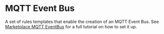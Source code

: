# MQTT Event Bus
A set of rules templates that enable the creation of an MQTT Event Bus.
See [Marketplace MQTT EventBus](https://community.openhab.org/t/marketplace-mqtt-event-bus/76938) for a full tutorial on how to set it up.